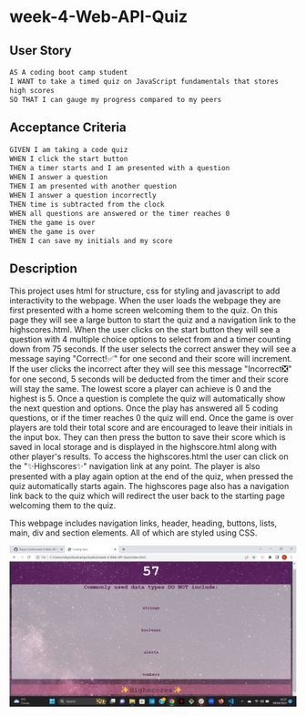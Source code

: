 # week-4-Web-API-Quiz
## User Story

```
AS A coding boot camp student
I WANT to take a timed quiz on JavaScript fundamentals that stores high scores
SO THAT I can gauge my progress compared to my peers
```

## Acceptance Criteria

```
GIVEN I am taking a code quiz
WHEN I click the start button
THEN a timer starts and I am presented with a question
WHEN I answer a question
THEN I am presented with another question
WHEN I answer a question incorrectly
THEN time is subtracted from the clock
WHEN all questions are answered or the timer reaches 0
THEN the game is over
WHEN the game is over
THEN I can save my initials and my score
```
## Description

This project uses html for structure, css for styling and javascript to add interactivity to the webpage. When the user loads the webpage they are first presented with a home screen welcoming them to the quiz. On this page they will see a large button to start the quiz and a navigation link to the highscores.html. When the user clicks on the start button they will see a question with 4 multiple choice options to select from and a timer counting down from 75 seconds. If the user selects the correct answer they will see a message saying "Correct!✅" for one second and their score will increment. If the user clicks the incorrect after they will see this message "Incorrect❎" for one second, 5 seconds will be deducted from the timer and their score will stay the same. The lowest score a player can achieve is 0 and the highest is 5. Once a question is complete the quiz will automatically show the next question and options. Once the play has answered all 5 coding questions, or if the timer reaches 0 the quiz will end. Once the game is over players are told their total score and are encouraged to leave their initials in the input box. They can then press the button to save their score which is saved in local storage and is displayed in the highscore.html along with other player's results. To access the highscores.html the user can click on the "✨Highscores✨" navigation link at any point. The player is also presented with a play again option at the end of the quiz, when pressed the quiz automatically starts again. The highscores page also has a navigation link back to the quiz which will redirect the user back to the starting page welcoming them to the quiz.

This webpage includes navigation links, header, heading, buttons, lists, main, div and section elements. All of which are styled using CSS. 

![A screenshot of the coding quiz, consiting of a timer within the purple header, a question and options for the user to choose from, a link to the highscores page with a pink background and a space themed background.](/assets/screenshot-quiz.png)

